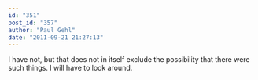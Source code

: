 ```yaml
---
id: "351"
post_id: "357"
author: "Paul Gehl"
date: "2011-09-21 21:27:13"
---
```

I have not, but that does not in itself exclude the possibility that there were such things. I will have to look around.
